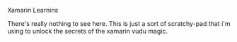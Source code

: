 Xamarin Learnins

There's really nothing to see here. This is just a sort of scratchy-pad that i'm using to unlock the secrets of the xamarin vudu magic.
